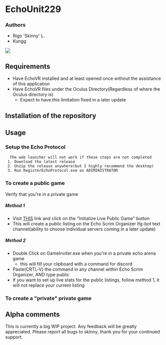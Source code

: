 

# EchoUnit229


### Authors
* Rigo 'Skinny' L.
* Kungg

![](https://cdn.discordapp.com/attachments/662944114291245082/671778076178382908/EchoUnitProfile.png)



## Requirements
* Have EchoVR installed and at least opened once without the assistance of this application
* Have EchoVR files under the Oculus Directory(Regardless of where the Oculus directory is)
  * Expect to have this limitation fixed in a later update


## Installation of the repository


## Usage


### Setup the Echo Protocol
    
      The web launcher will not work if these steps are not completed
     1. Download the latest release
     2. Unzip the release anywhere(but I highly recommend the desktop)
     3. Run RegisterEchoProtocol.exe as ADIMINISTRATOR

### To create a public game
Verify that you're in a private game
##### Method 1
* Visit [THIS](http://echovrprotocol.com/createPubGame) link and click on the "Initialize Live Public Game" button
* This will create a public listing on the Echo Scrim Organizer lfg-bot text channel(ability to choose individual servers coming in a later update)

##### Method 2
* Double Click on GameInviter.exe when you're in a private echo arena game
     * this will fill your clipboard with a command for discord
* Paste(CRTL-V) the command in any channel within Echo Scrim Organizer, AND type public
* If you want to set up live stats for the public listings, follow method 1, it will not replace your current listing

### To create a "private" private game



## Alpha comments

This is currently a big WIP project. Any feedback will be greatly appreciated. Please report all bugs to skinny, thank you for your continued support.
